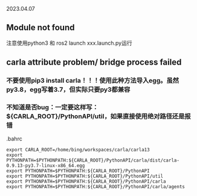 2023.04.07
## Module not found
注意使用python3 和 ros2 launch xxx.launch.py运行

## carla attribute problem/ bridge process failed
### 不要使用pip3 install carla！！！使用此种方法导入egg。虽然py3.8，egg写着3.7，但实际只要py3都兼容
### 不知道是否bug：一定要这样写：${CARLA_ROOT}/PythonAPI/util，如果直接使用绝对路径还是报错
.bahrc
```
export CARLA_ROOT=/home/bing/workspaces/carla/carla13
export PYTHONPATH=$PYTHONPATH:${CARLA_ROOT}/PythonAPI/carla/dist/carla-0.9.13-py3.7-linux-x86_64.egg
export PYTHONPATH=$PYTHONPATH:${CARLA_ROOT}/PythonAPI
export PYTHONPATH=$PYTHONPATH:${CARLA_ROOT}/PythonAPI/util
export PYTHONPATH=$PYTHONPATH:${CARLA_ROOT}/PythonAPI/carla
export PYTHONPATH=$PYTHONPATH:${CARLA_ROOT}/PythonAPI/carla/agents


